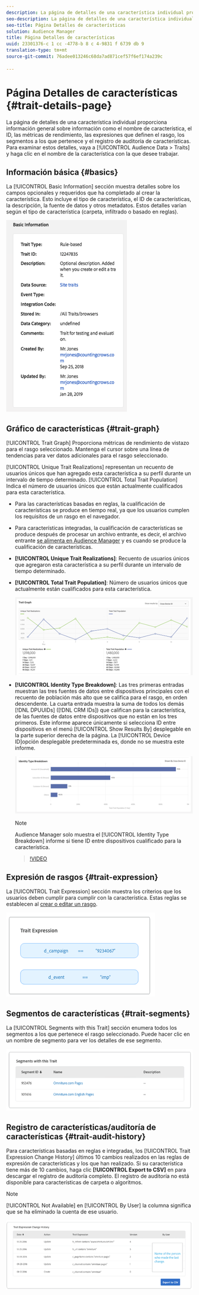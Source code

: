 ```yaml
---
description: La página de detalles de una característica individual proporciona información general sobre información como el nombre de característica, el ID, las métricas de rendimiento, las expresiones que definen el rasgo, los segmentos a los que pertenece y el registro de auditoría de características. Para examinar estos detalles, vaya a Datos de audiencia > Características y haga clic en el nombre de la característica con la que desee trabajar.
seo-description: La página de detalles de una característica individual proporciona información general sobre información como el nombre de característica, el ID, las métricas de rendimiento, las expresiones que definen el rasgo, los segmentos a los que pertenece y el registro de auditoría de características. Para examinar estos detalles, vaya a Datos de audiencia > Características y haga clic en el nombre de la característica con la que desee trabajar.
seo-title: Página Detalles de características
solution: Audience Manager
title: Página Detalles de características
uuid: 23301376-c 1 cc -4778-b 8 c 4-9831 f 6739 db 9
translation-type: tm+mt
source-git-commit: 76adee013246c68da7ad871cef57f6ef174a239c

---
```



# Página Detalles de características {#trait-details-page}

La página de detalles de una característica individual proporciona información general sobre información como el nombre de característica, el ID, las métricas de rendimiento, las expresiones que definen el rasgo, los segmentos a los que pertenece y el registro de auditoría de características. Para examinar estos detalles, vaya a [!UICONTROL Audience Data > Traits] y haga clic en el nombre de la característica con la que desee trabajar.

## Información básica {#basics}

La [!UICONTROL Basic Information] sección muestra detalles sobre los campos opcionales y requeridos que ha completado al crear la característica. Esto incluye el tipo de característica, el ID de características, la descripción, la fuente de datos y otros metadatos. Estos detalles varían según el tipo de característica (carpeta, infiltrado o basado en reglas).

![](assets/basicInfo.png)

## Gráfico de características {#trait-graph}

[!UICONTROL Trait Graph] Proporciona métricas de rendimiento de vistazo para el rasgo seleccionado. Mantenga el cursor sobre una línea de tendencias para ver datos adicionales para el rasgo seleccionado.

[!UICONTROL Unique Trait Realizations] representan un recuento de usuarios únicos que han agregado esta característica a su perfil durante un intervalo de tiempo determinado. [!UICONTROL Total Trait Population] Indica el número de usuarios únicos que están actualmente cualificados para esta característica.

* Para las características basadas en reglas, la cualificación de características se produce en tiempo real, ya que los usuarios cumplen los requisitos de un rasgo en el navegador.
* Para características integradas, la cualificación de características se produce después de procesar un archivo entrante, es decir, el archivo entrante [se alimenta en Audience Manager](../../faq/faq-inbound-data-ingestion.md) y es cuando se produce la cualificación de características.
* **[!UICONTROL Unique Trait Realizations]**: Recuento de usuarios únicos que agregaron esta característica a su perfil durante un intervalo de tiempo determinado.
* **[!UICONTROL Total Trait Population]**: Número de usuarios únicos que actualmente están cualificados para esta característica.

   ![trait-graph](assets/trait-summary.png)

* **[!UICONTROL Identity Type Breakdown]**: Las tres primeras entradas muestran las tres fuentes de datos entre dispositivos principales con el recuento de población más alto que se califica para el rasgo, en orden descendente. La cuarta entrada muestra la suma de todos los demás [!DNL DPUUIDs] ([!DNL CRM IDs]) que califican para la característica, de las fuentes de datos entre dispositivos que no están en los tres primeros. Este informe aparece únicamente si selecciona ID entre dispositivos en el menú [!UICONTROL Show Results By] desplegable en la parte superior derecha de la página. La [!UICONTROL Device ID]opción desplegable predeterminada es, donde no se muestra este informe.

   ![trait-graph](assets/trait-identity.png)
   > [!NOTE]
   > Audience Manager solo muestra el [!UICONTROL Identity Type Breakdown] informe si tiene ID entre dispositivos cualificado para la característica.

   >[!VIDEO](https://video.tv.adobe.com/v/27977/?captions=spa)

## Expresión de rasgos {#trait-expression}

La [!UICONTROL Trait Expression] sección muestra los criterios que los usuarios deben cumplir para cumplir con la característica. Estas reglas se establecen al [crear o editar un rasgo](../../features/traits/about-trait-builder.md).

![](assets/traitExpression.png)

## Segmentos de características {#trait-segments}

La [!UICONTROL Segments with this Trait] sección enumera todos los segmentos a los que pertenece el rasgo seleccionado. Puede hacer clic en un nombre de segmento para ver los detalles de ese segmento.

![](assets/traitSegments.png)

## Registro de características/auditoría de características {#trait-audit-history}

Para características basadas en reglas e integradas, los [!UICONTROL Trait Expression Change History] últimos 10 cambios realizados en las reglas de expresión de características y los que han realizado. Si su característica tiene más de 10 cambios, haga clic **[!UICONTROL Export to CSV]** en para descargar el registro de auditoría completo. El registro de auditoría no está disponible para características de carpeta o algoritmos.

>[!NOTE]
>
>[!UICONTROL Not Available] en [!UICONTROL By User] la columna significa que se ha eliminado la cuenta de ese usuario.

![](assets/traitHistory.png)